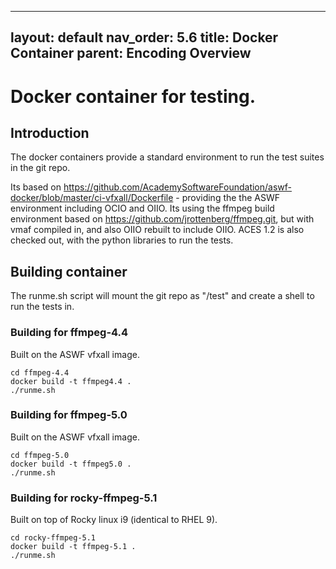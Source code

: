 
---
layout: default
nav_order: 5.6
title: Docker Container
parent: Encoding Overview
---

# Docker container for testing.

## Introduction
The docker containers provide a standard environment to run the test suites in the git repo.

Its based on https://github.com/AcademySoftwareFoundation/aswf-docker/blob/master/ci-vfxall/Dockerfile - providing the the ASWF environment including OCIO and OIIO. 
Its using the ffmpeg build environment based on https://github.com/jrottenberg/ffmpeg.git, but with vmaf compiled in, and also OIIO rebuilt to include OIIO. ACES 1.2 is also checked out, with the python libraries to run the tests.


## Building container

The runme.sh script will mount the git repo as "/test" and create a shell to run the tests in.

### Building for ffmpeg-4.4
Built on the ASWF vfxall image.

```
cd ffmpeg-4.4
docker build -t ffmpeg4.4 .
./runme.sh
```


### Building for ffmpeg-5.0
Built on the ASWF vfxall image.

```
cd ffmpeg-5.0
docker build -t ffmpeg5.0 .
./runme.sh
```


### Building for rocky-ffmpeg-5.1
Built on top of Rocky linux i9 (identical to RHEL 9).

```
cd rocky-ffmpeg-5.1
docker build -t ffmpeg-5.1 .
./runme.sh
```

